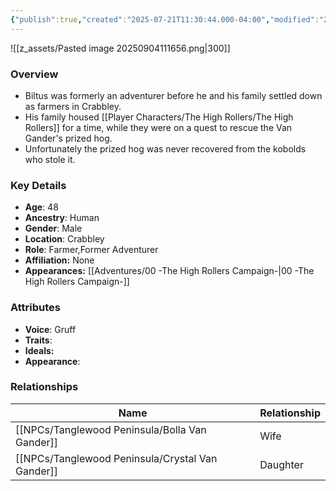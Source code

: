 ```yaml
---
{"publish":true,"created":"2025-07-21T11:30:44.000-04:00","modified":"2025-09-04T11:26:57.482-04:00","published":"2025-09-04T11:26:57.482-04:00","cssclasses":"","Age":"48","Ancestry":"Human","Gender":"Male","Location":["Crabbley"],"Role":["Farmer","Former Adventurer"],"Affiliation":["None"],"Appearances":["[[00 -The High Rollers Campaign-]]"]}
---
```



![[z_assets/Pasted image 20250904111656.png|300]]

### Overview
- Biltus was formerly an adventurer before he and his family settled down as farmers in Crabbley.
- His family housed [[Player Characters/The High Rollers/The High Rollers]] for a time, while they were on a quest to rescue the Van Gander's prized hog. 
- Unfortunately the prized hog was never recovered from the kobolds who stole it.

### Key Details
- **Age**: 48
- **Ancestry**: Human
- **Gender**: Male
- **Location**: Crabbley
- **Role**: Farmer,Former Adventurer
- **Affiliation:** None
- **Appearances:** [[Adventures/00 -The High Rollers Campaign-\|00 -The High Rollers Campaign-]]

### Attributes
- **Voice**: Gruff
- **Traits**: 
- **Ideals:** 
- **Appearance**:

### Relationships

| Name                   | Relationship |
| ---------------------- | ------------ |
| [[NPCs/Tanglewood Peninsula/Bolla Van Gander]]   | Wife         |
| [[NPCs/Tanglewood Peninsula/Crystal Van Gander]] | Daughter     |
